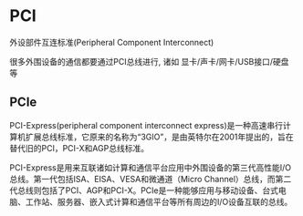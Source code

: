 # PCI

外设部件互连标准(Peripheral Component Interconnect)

很多外围设备的通信都要通过PCI总线进行, 诸如 显卡/声卡/网卡/USB接口/硬盘 等

## PCIe

PCI-Express(peripheral component interconnect express)是一种高速串行计算机扩展总线标准，它原来的名称为“3GIO”，是由英特尔在2001年提出的，旨在替代旧的PCI，PCI-X和AGP总线标准。

PCI-Express是用来互联诸如计算和通信平台应用中外围设备的第三代高性能I/O总线。第一代包括ISA、EISA、VESA和微通道（Micro Channel）总线，而第二代总线则包括了PCI、AGP和PCI-X。PCIe是一种能够应用与移动设备、台式电脑、工作站、服务器、嵌入式计算和通信平台等所有周边的I/O设备互联的总线。